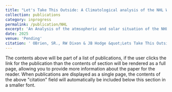 ```yaml
---
title: "Let's Take This Outside: A Climatological analysis of the NHL Winter Classic 08-25"
collection: publications
category: inprogress
permalink: /publication/NHL
excerpt: 'An Analysis of the atmsopheric and solar situation of the NHL Winter Classic Host Cities long term, and on Game Day. Examines impact of these factors on instances stoppages of play for playing surface repair'
date: 2025
venue: 'Pending'
citation: ' OBrien, SR., RW Dixon & JB Hodge &quot;Lets Take This Outside: A Climatological analysis of the NHL Winter Classic 08-25.&quot; <i>TBA.</i>.'
---
```


The contents above will be part of a list of publications, if the user clicks the link for the publication than the contents of section will be rendered as a full page, allowing you to provide more information about the paper for the reader. When publications are displayed as a single page, the contents of the above "citation" field will automatically be included below this section in a smaller font.
